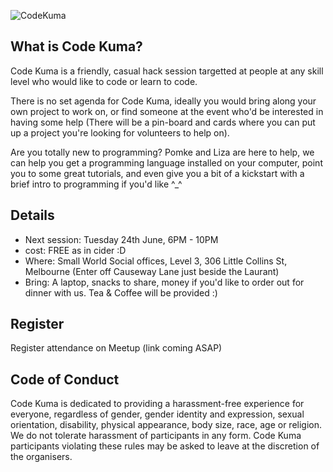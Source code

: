 
![CodeKuma](https://github.com/pomke/codekuma/raw/master/art/codekuma-logo.png)


## What is Code Kuma?

Code Kuma is a friendly, casual hack session targetted at people at any skill level who would like to code or learn to code. 

There is no set agenda for Code Kuma, ideally you would bring along your own project to work on, or find someone at the event who'd 
be interested in having some help (There will be a pin-board and cards where you can put up a project you're looking for volunteers
to help on).

Are you totally new to programming? Pomke and Liza are here to help, we can help you get a programming language installed on your
computer, point you to some great tutorials, and even give you a bit of a kickstart with a brief intro to programming if you'd like ^_^

## Details 

* Next session: Tuesday 24th June, 6PM - 10PM 
* cost: FREE as in cider :D
* Where: Small World Social offices, Level 3, 306 Little Collins St, Melbourne (Enter off Causeway Lane just beside the Laurant)
* Bring: A laptop, snacks to share, money if you'd like to order out for dinner with us. Tea & Coffee will be provided :)

## Register

Register attendance on Meetup (link coming ASAP)


## Code of Conduct

Code Kuma is dedicated to providing a harassment-free experience for everyone, regardless of gender, gender identity and expression, sexual orientation, disability, physical appearance, body size, race, age or religion. We do not tolerate harassment of participants in any form. Code Kuma participants violating these rules may be asked to leave at the discretion of the organisers. 
